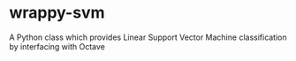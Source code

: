 wrappy-svm
==========

A Python class which provides Linear Support Vector Machine classification by interfacing with Octave
